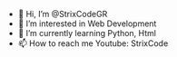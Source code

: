 - 👋 Hi, I’m @StrixCodeGR
- 👀 I’m interested in Web Development
- 🌱 I’m currently learning   Python, Html
- 📫 How to reach me Youtube: StrixCode 

<!---
StrixCodeGR/StrixCodeGR is a ✨ special ✨ repository because its `README.md` (this file) appears on your GitHub profile.
You can click the Preview link to take a look at your changes.
--->
